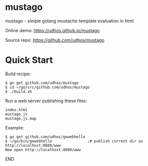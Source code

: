 # mustago
mustago - simple golang mustache template evaluation in html

Online demo: https://udhos.github.io/mustago

Source repo: https://github.com/udhos/mustago

Quick Start
===========

Build recipe:

    $ go get github.com/udhos/mustago
    $ cd ~/go/src/github.com/udhos/mustago
    $ ./build.sh

Run a web server publishing these files:

    index.html
    mustago.js
    mustago.js.map

Example:

    $ go get github.com/udhos/gowebhello
    $ ~/go/bin/gowebhello                ;# publish current dir as http://localhost:8080/www
    Now open http://localhost:8080/www

END
